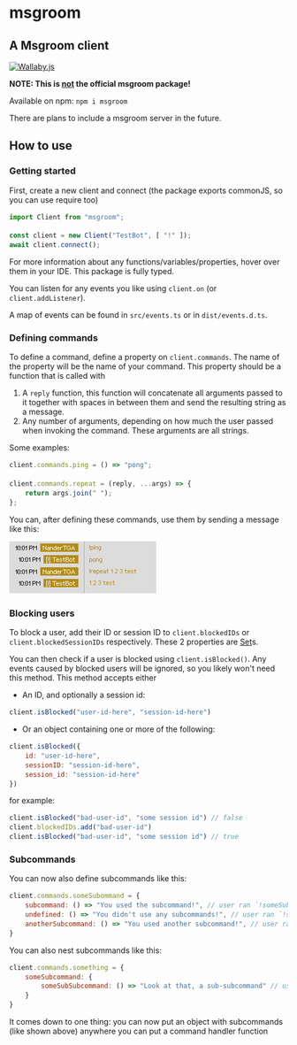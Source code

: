 # msgroom

## A Msgroom client

[![Wallaby.js](https://img.shields.io/badge/wallaby.js-powered-blue.svg?style=flat&logo=github)](https://wallabyjs.com/oss/)

**NOTE: This is <ins>not</ins> the official msgroom package!**

Available on npm: `npm i msgroom`

There are plans to include a msgroom server in the future.

## How to use

### Getting started

First, create a new client and connect
(the package exports commonJS, so you can use require too)

```js
import Client from "msgroom";

const client = new Client("TestBot", [ "!" ]);
await client.connect();
```

For more information about any functions/variables/properties,
hover over them in your IDE.
This package is fully typed.

You can listen for any events you like using `client.on` (or `client.addListener`).

A map of events can be found in `src/events.ts` or in `dist/events.d.ts`.

### Defining commands

To define a command, define a property on `client.commands`.
The name of the property will be the name of your command.
This property should be a function that is called with

1. A `reply` function, this function will concatenate all arguments passed to it together with spaces in between them and send the resulting string as a message.
2. Any number of arguments, depending on how much the user passed when invoking the command. These arguments are all strings.

Some examples:

```js
client.commands.ping = () => "pong";

client.commands.repeat = (reply, ...args) => {
    return args.join(" ");
};
```

You can, after defining these commands, use them by sending a message like this:

![example command usage](https://github.com/NanderTGA/msgroom-orm/blob/master/example%20command%20usage.png?raw=true)

### Blocking users

To block a user, add their ID or session ID to `client.blockedIDs` or `client.blockedSessionIDs` respectively.
These 2 properties are [Set](https://developer.mozilla.org/en-US/docs/Web/JavaScript/Reference/Global_Objects/Set)s.

You can then check if a user is blocked using `client.isBlocked()`.
Any events caused by blocked users will be ignored, so you likely won't need this method.
This method accepts either

- An ID, and optionally a session id:

```js
client.isBlocked("user-id-here", "session-id-here")
```

- Or an object containing one or more of the following:

```js
client.isBlocked({
    id: "user-id-here",
    sessionID: "session-id-here",
    session_id: "session-id-here"
})
```

for example:

```js
client.isBlocked("bad-user-id", "some session id") // false
client.blockedIDs.add("bad-user-id")
client.isBlocked("bad-user-id", "some session id") // true
```

### Subcommands

You can now also define subcommands like this:

```js
client.commands.someSubommand = {
    subcommand: () => "You used the subcommand!", // user ran `!someSubcommand subcommand`
    undefined: () => "You didn't use any subcommands!", // user ran `!someSubcommand`
    anotherSubcommand: () => "You used another subcommand!", // user ran `!someSubcommand anotherSubcommand`
}
```

You can also nest subcommands like this:

```js
client.commands.something = {
    someSubcommand: {
        someSubSubcommand: () => "Look at that, a sub-subcommand" // user ran `!something someSubcommand someSubSubcommand`
    }
}
```

It comes down to one thing: you can now put an object with subcommands (like shown above) anywhere you can put a command handler function
